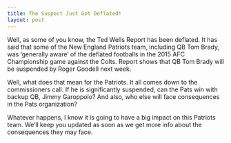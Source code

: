 ```yaml
---
title: The Suspect Just Got Deflated!
layout: post
---
```


Well, as some of you know, the Ted Wells Report has been deflated. It has said that some of the New England Patriots team, including QB Tom Brady, was ‘generally aware’ of the deflated footballs in the 2015 AFC Championship game against the Colts. Report shows that QB Tom Brady will be suspended by Roger Goodell next week.

Well, what does that mean for the Patriots. It all comes down to the commissioners call. If he is significantly suspended, can the Pats win with backup QB, Jimmy Garoppolo? And also, who else will face consequences in the Pats organization?

Whatever happens, I know it is going to have a big impact on this Patriots team. We’ll keep you updated as soon as we get more info about the consequences they may face.
